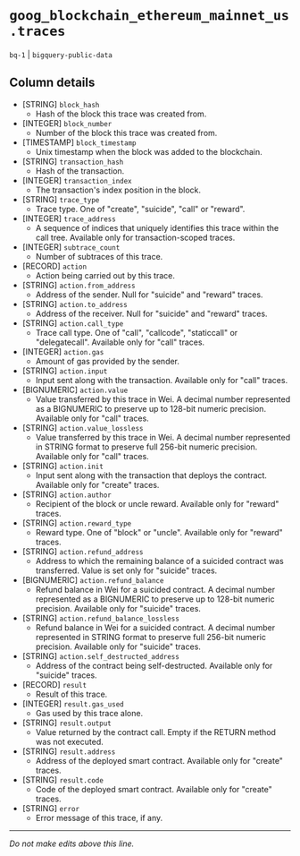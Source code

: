 # `goog_blockchain_ethereum_mainnet_us.traces`
`bq-1` | `bigquery-public-data`

## Column details
* [STRING]    `block_hash`
  - Hash of the block this trace was created from.
* [INTEGER]   `block_number`
  - Number of the block this trace was created from.
* [TIMESTAMP] `block_timestamp`
  - Unix timestamp when the block was added to the blockchain.
* [STRING]    `transaction_hash`
  - Hash of the transaction.
* [INTEGER]   `transaction_index`
  - The transaction's index position in the block.
* [STRING]    `trace_type`
  - Trace type. One of "create", "suicide", "call" or "reward".
* [INTEGER]   `trace_address`
  - A sequence of indices that uniquely identifies this trace within the call tree. Available only for transaction-scoped traces.
* [INTEGER]   `subtrace_count`
  - Number of subtraces of this trace.
* [RECORD]    `action`
  - Action being carried out by this trace.
* [STRING]    `action.from_address`
  - Address of the sender. Null for "suicide" and "reward" traces.
* [STRING]    `action.to_address`
  - Address of the receiver. Null for "suicide" and "reward" traces.
* [STRING]    `action.call_type`
  - Trace call type. One of "call", "callcode", "staticcall" or "delegatecall". Available only for "call" traces.
* [INTEGER]   `action.gas`
  - Amount of gas provided by the sender.
* [STRING]    `action.input`
  - Input sent along with the transaction. Available only for "call" traces.
* [BIGNUMERIC] `action.value`
  - Value transferred by this trace in Wei. A decimal number represented as a BIGNUMERIC to preserve up to 128-bit numeric precision. Available only for "call" traces.
* [STRING]    `action.value_lossless`
  - Value transferred by this trace in Wei. A decimal number represented in STRING format to preserve full 256-bit numeric precision. Available only for "call" traces.
* [STRING]    `action.init`
  - Input sent along with the transaction that deploys the contract. Available only for "create" traces.
* [STRING]    `action.author`
  - Recipient of the block or uncle reward. Available only for "reward" traces.
* [STRING]    `action.reward_type`
  - Reward type. One of "block" or "uncle". Available only for "reward" traces.
* [STRING]    `action.refund_address`
  - Address to which the remaining balance of a suicided contract was transferred. Value is set only for "suicide" traces.
* [BIGNUMERIC] `action.refund_balance`
  - Refund balance in Wei for a suicided contract. A decimal number represented as a BIGNUMERIC to preserve up to 128-bit numeric precision. Available only for "suicide" traces.
* [STRING]    `action.refund_balance_lossless`
  - Refund balance in Wei for a suicided contract. A decimal number represented in STRING format to preserve full 256-bit numeric precision. Available only for "suicide" traces.
* [STRING]    `action.self_destructed_address`
  - Address of the contract being self-destructed. Available only for "suicide" traces.
* [RECORD]    `result`
  - Result of this trace.
* [INTEGER]   `result.gas_used`
  - Gas used by this trace alone.
* [STRING]    `result.output`
  - Value returned by the contract call. Empty if the RETURN method was not executed.
* [STRING]    `result.address`
  - Address of the deployed smart contract. Available only for "create" traces.
* [STRING]    `result.code`
  - Code of the deployed smart contract. Available only for "create" traces.
* [STRING]    `error`
  - Error message of this trace, if any.

-------------------------------------------------------------------------------
*Do not make edits above this line.*
